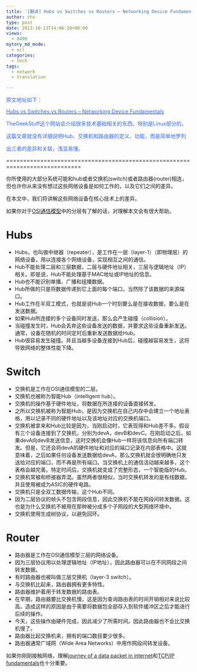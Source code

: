 ```yaml
---
title: '[翻译] Hubs vs Switches vs Routers – Networking Device Fundamentals'
author: zhs
type: post
date: 2013-10-13T14:06:10+00:00
views:
  - 8498
mytory_md_mode:
  - url
categories:
  - tech
tags:
  - network
  - translation

---
```


<span style="color: #3366ff;">原文地址如下：</span>
  
<span style="color: #3366ff;"><a href="http://www.thegeekstuff.com/2013/09/hubs-switches-routers/?utm_source=feedburner&utm_medium=feed&utm_campaign=Feed:+TheGeekStuff+(The+Geek+Stuff)" target="_blank"><span style="color: #3366ff;">Hubs vs Switches vs Routers – Networking Device Fundamentals</span></a></span>
  
<span style="color: #3366ff;">TheGeekStuff这个网站会介绍很多技术基础相关的东西，特别是Linux部分的。</span>
  
<span style="color: #3366ff;">这篇文章就没有详细说明Hub、交换机和路由器的定义、功能，而是简单地罗列</span>
  
<span style="color: #3366ff;">出三者的差异和关联，浅显易懂。</span>

============================================================================

你所使用的大部分系统可能和hub或者交换机(switch)或者路由器(router)相连，但也许你从来没有想过这些网络设备是如何工作的，以及它们之间的差异。

在本文中，我们将讲解这些网络设备在核心技术上的差异。

如果你对于[OSI通信模型][1]中的分层有了解的话，对理解本文会有很大帮助。

# Hubs

  * Hubs，也叫做中继器（repeater），是工作在一层（layer-1）（即物理层）的网络设备，用以连接各个网络设备，实现相互之间的通信。
  * Hub不能处理二层和三层数据，二层与硬件地址相关，三层与逻辑地址（IP）相关。即是说，Hub不能处理基于MAC地址或IP地址的信息。
  * Hub也不能识别单播、广播和组播数据。
  * Hub所做的只是将数据传递到它上面的每个端口，当然除了该数据的来源端口。
  * Hub工作在半双工模式，也就是说Hub一个时刻要么是在接收数据，要么是在发送数据。
  * 如果Hub所连接的多个设备同时发送，那么会产生碰撞（collision）。
  * 当碰撞发生时，Hub会丢弃这些设备发送的数据，并要求这些设备重新发送。通常，设备在随机的时间定时后重新发送数据给Hub。
  * Hub很容易发生碰撞。并且当越多设备连接到Hub后，碰撞越容易发生，这将导致网络的整体性能下降。

# Switch

  * 交换机是工作在OSI通信模型的二层。
  * 交换机也被称为智能Hub（intelligent hub）。
  * 交换机的操作基于硬件地址，将数据在所连接的设备直接转发。
  * 之所以交换机被称为智能Hub，是因为交换机在自己内存中会建立一个地址表格，用以记录不同的硬件地址以及该地址对应的交换机端口。
  * 交换机被拿来和Hub比较是因为，当刚启动时，它表现得和Hub差不多。假设有三个设备连接到了交换机，分别为devA，devB和devC。在刚启动之后，如果devA向devB发送信息，这时交换机会像Hub一样将该信息向所有端口转发。但是，它还会将devA的硬件地址和对应的端口记录在内部表格中。这就意味着，之后如果任何设备发送数据给devA，那么交换机就会很明确地只发送给对应的端口，而不再是所有端口。当交换机上的通信活动越来越多，这个表格会越完善。特定时间后，交换机就变成了完整形态，一个智能版的Hub。
  * 交换机常被和桥接器弄混。虽然两者很相似，当时交换机转发的是有线数据，并且使用被成为ASIC的硬件电路。
  * 交换机只是全双工数据传输，这个Hub不同。
  * 因为二层协议的帧头不包含网段信息，因此交换机不能在网段间转发数据。这也是为什么交换机不被用在那种被分成多个子网段的大型网络环境中。
  * 交换机使用生成树协议，以避免回环。

# Router

  * 路由器是工作在OSI通信模型三层的网络设备。
  * 因为三层协议用以处理逻辑地址（IP地址），因此路由器可以在不同网段之间转发数据。
  * 有时路由器也被叫做三层交换机（layer-3 switch）。
  * 与交换机比起来，路由器拥有更多特性。
  * 路由器维护着用于转发数据的路由表。
  * 在早期，路由器要比交换机慢，这是因为查询路由表的时间开销相对来说比较高。造成这样的原因是由于需要将数据包全部存入到软件缓冲区之后才能进行后续的操作。
  * 今天，这些操作由硬件完成，因此减少了所需时间。因此路由器也不会比交换机慢了。
  * 路由器比起交换机来，拥有的端口数目要少很多。
  * 路由器通常广域网（Wide Area Networks）中用作网段间转发设备。

如果你刚刚接触网络，理解j<a href="http://www.thegeekstuff.com/2012/08/journey-of-a-packet/" target="_blank">ourney of a data packet in internet</a>和<a href="http://www.thegeekstuff.com/2011/11/tcp-ip-fundamentals/" target="_blank">TCP/IP fundamentals</a>也十分重要。

&nbsp;

 [1]: http://en.wikipedia.org/wiki/OSI_model
